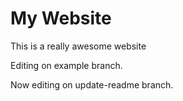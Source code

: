 # My Website

This is a really awesome website

Editing on example branch.

Now editing on update-readme branch.
